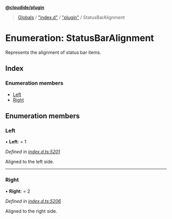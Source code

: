 **[@cloudide/plugin](../README.md)**

> [Globals](../README.md) / ["index.d"](../modules/_index_d_.md) / ["plugin"](../modules/_index_d_._plugin_.md) / StatusBarAlignment

# Enumeration: StatusBarAlignment

Represents the alignment of status bar items.

## Index

### Enumeration members

* [Left](_index_d_._plugin_.statusbaralignment.md#left)
* [Right](_index_d_._plugin_.statusbaralignment.md#right)

## Enumeration members

### Left

•  **Left**:  = 1

*Defined in [index.d.ts:5201](https://github.com/huaweicloud/cloudide-plugin-api/blob/1ab5ef8/index.d.ts#L5201)*

Aligned to the left side.

___

### Right

•  **Right**:  = 2

*Defined in [index.d.ts:5206](https://github.com/huaweicloud/cloudide-plugin-api/blob/1ab5ef8/index.d.ts#L5206)*

Aligned to the right side.
